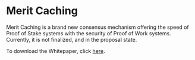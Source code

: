 # Merit Caching

Merit Caching is a brand new consensus mechanism offering the speed of Proof of Stake systems with the security of Proof of Work systems. Currently, it is not finalized, and in the proposal state.

To download the Whitepaper, click [here](https://github.com/EmberCrypto/Merit-Caching/raw/master/Merit%20Caching.pdf).
